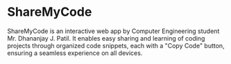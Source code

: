 # ShareMyCode
ShareMyCode is an interactive web app by Computer Engineering student Mr. Dhananjay J. Patil. It enables easy sharing and learning of coding projects through organized code snippets, each with a "Copy Code" button, ensuring a seamless experience on all devices.
